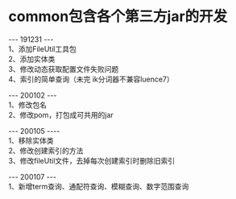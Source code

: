 # common包含各个第三方jar的开发
--- 191231 ---  
1、添加FileUtil工具包  
2、添加实体类  
3、修改动态获取配置文件失败问题  
4、索引的简单查询（未完 ik分词器不兼容luence7）


--- 200102 ---  
1、修改包名  
2、修改pom，打包成可共用的jar

--- 200105 ----  
1、移除实体类  
2、修改创建索引的方法  
3、修改fileUtil文件，去掉每次创建索引时删除旧索引 

--- 200107 ---  
1、新增term查询、通配符查询、模糊查询、数字范围查询 